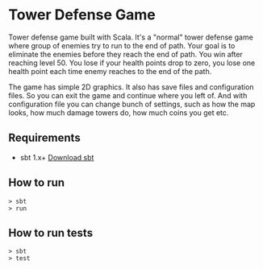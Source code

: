 # Tower Defense Game
Tower defense game built with Scala. It's a "normal" tower defense game where group of enemies try to run to the end of path. Your goal is to eliminate the enemies before they reach the end of path. You win after reaching level 50. You lose if your health points drop to zero, you lose one health point each time enemy reaches to the end of the path.

The game has simple 2D graphics. It also has save files and configuration files. So you can exit the game and continue where you left of. And with configuration file you can change bunch of settings, such as how the map looks, how much damage towers do, how much coins you get etc.

## Requirements
- sbt 1.x+ [Download sbt](https://www.scala-sbt.org/download.html)

## How to run
    > sbt
    > run

## How to run tests
    > sbt
    > test